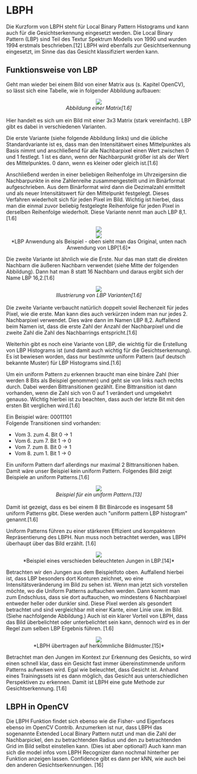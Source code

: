 # LBPH
Die Kurzform von LBPH steht für Local Binary Pattern Histograms und kann auch für die Gesichtserkennung eingesetzt werden. Die Local Binary Pattern (LBP) sind Teil des Textur Spektrum Modells von 1990 und wurden 1994 erstmals beschrieben.[12] LBPH wird ebenfalls zur Gesichtserkennung eingesetzt, im Sinne das das Gesicht klassifiziert werden kann.

## Funktionsweise von LBP
Geht man wieder bei einem Bild von einer Matrix aus (s. Kapitel OpenCV), so lässt sich eine Tabelle, wie in folgender Abbildung aufbauen:
<br><center><img src="../assets/lbpmatrix.png">
<br>*Abbildung einer Matrix[1.6]*</center><br>
Hier handelt es sich um ein Bild mit einer 3x3 Matrix (stark vereinfacht). LBP gibt es dabei in verschiedenen Varianten.

Die erste Variante (siehe folgende Abbildung links) und die übliche Standardvariante ist es, dass man den Intensitätwert eines Mittelpunktes als Basis nimmt und anschließend für alle Nachbarpixel einen Wert zwischen 0 und 1 festlegt. 1 ist es dann, wenn der Nachbarpunkt größer ist als der Wert des Mittelpunktes. 0 dann, wenn es kleiner oder gleich ist.[1.6]

Anschließend werden in einer beliebigen Reihenfolge im Uhrzeigersinn die Nachbarpunkte in eine Zahlenreihe zusammengestellt und im Binärformat aufgeschrieben. Aus dem Binärformat wird dann die Dezimalzahl ermittelt und als neuer Intensitätswert für den Mittelpunkt festgelegt. Dieses Verfahren wiederholt sich für jeden Pixel im Bild. Wichtig ist hierbei, dass man die einmal zuvor beliebig festgelegte Reihenfolge für jeden Pixel in derselben Reihenfolge wiederholt. Diese Variante nennt man auch LBP 8,1.[1.6]

<center><img src="../assets/imgnormal.png"><br>
<img src="../assets/imglbp.png"><br>
*LBP Anwendung als Beispiel - oben sieht man das Original, unten nach Anwendung von LBP[1.6]*</center>

Die zweite Variante ist ähnlich wie die Erste. Nur das man statt die direkten Nachbarn die äußeren Nachbarn verwendet (siehe Mitte der folgenden Abbildung). Dann hat man 8 statt 16 Nachbarn und daraus ergibt sich der Name LBP 16,2.[1.6]
<br><center><img src="../assets/lbpvariants.png">
<br>*Illustrierung von LBP Varianten[1.6]*</center><br>
Die zweite Variante verbaucht natürlich doppelt soviel Rechenzeit für jedes Pixel, wie die erste. Man kann dies auch verkürzen indem man nur jedes 2. Nachbarpixel verwendet. Dies wäre dann im Namen LBP 8,2. Auffallend beim Namen ist, dass die erste Zahl der Anzahl der Nachbarpixel und die zweite Zahl die Zahl des Nachbarrings entspricht.[1.6]

Weiterhin gibt es noch eine Variante von LBP, die wichtig für die Erstellung von LBP Histograms ist (und damit auch wichtig für die Gesichtserkennung). Es ist bewiesen worden, dass nur bestimmte uniform Pattern (auf deutsch bekannte Muster) für LBP Histograms sind.[1.6]

Um ein uniform Pattern zu erkennen braucht man eine binäre Zahl (hier werden 8 Bits als Beispiel genommen) und geht sie von links nach rechts durch. Dabei werden Bittransitionen gezählt. Eine Bittransition ist dann vorhanden, wenn die Zahl sich von 0 auf 1 verändert und umgekehrt genauso. Wichtig hierbei ist zu beachten, dass auch der letzte Bit mit den ersten Bit verglichen wird.[1.6]

Ein Beispiel wäre: 00011101<br>
Folgende Transitionen sind vorhanden:
* Vom 3. zum 4. Bit 0 -> 1
* Vom 6. zum 7. Bit 1 -> 0
* Vom 7. zum 8. Bit 0 -> 1
* Vom 8. zum 1. Bit 1 -> 0

Ein uniform Pattern darf allerdings nur maximal 2 Bittransitionen haben. Damit wäre unser Beispiel kein uniform Pattern. Folgendes Bild zeigt Beispiele an uniform Patterns.[1.6]
<br><center><img src="../assets/uniform_pattern.png"><br>
*Beispiel für ein uniform Pattern.[13]*</center><br>
Damit ist gezeigt, dass es bei einem 8 Bit Binärcode es insgesamt 58 uniform Patterns gibt. Diese werden auch "uniform pattern LBP histogram" genannt.[1.6]

Uniform Patterns führen zu einer stärkeren Effizient und kompakteren Repräsentierung des LBPH. Nun muss noch betrachtet werden, was LBPH überhaupt über das Bild erzählt. [1.6]

<center><img src="../assets/lbp.jpg"><br>
*Beispiel eines verschieden beleuchteten Jungen in LBP.[14]*</center>

Betrachten wir den Jungen aus dem Beispielfoto oben. Auffallend hierbei ist, dass LBP besonders dort Konturen zeichnet, wo eine Intensitätsveränderung im Bild zu sehen ist. Wenn man jetzt sich vorstellen möchte, wo die Uniform Patterns auftauchen werden. Dann kommt man zum Endschluss, dass sie dort auftauchen, wo mindestens 6 Nachbarpixel entweder heller oder dunkler sind. Diese Pixel werden als gesondert betrachtet und sind vergleichbar mit einer Kante, einer Linie usw. im Bild. (Siehe nachfolgende Abbildung.) Auch ist ein klarer Vorteil von LBPH, dass das Bild überbelichtet oder unterbelichtet sein kann, dennoch wird es in der Regel zum selben LBP Ergebnis führen. [1.6]

<center><img src="../assets/patterns.png"><br>
*LBPH übertragen auf herkömmliche Bildmuster.[15]*</center>

Betrachtet man den Jungen im Kontext zur Erkennung des Gesichts, so wird einen schnell klar, dass ein Gesicht fast immer übereinstimmende uniform Patterns aufweisen wird. Egal wie beleuchtet, dass Gesicht ist. Anhand eines Trainingssets ist es dann möglich, das Gesicht aus unterschiedlichen Perspektiven zu erkennen. Damit ist LBPH eine gute Methode zur Gesichtserkennung. [1.6]

## LBPH in OpenCV
Die LBPH Funktion findet sich ebenso wie die Fisher- und Eigenfaces ebenso im OpenCV Contrib. Anzumerken ist nur, dass LBPH das sogenannte Extended Local Binary Pattern nutzt und man die Zahl der Nachbarpickel, den zu betrachtenden Radius und den zu betrachtenden Grid im Bild selbst einstellen kann. (Dies ist aber optional!) Auch kann man sich die model infos vom LBPH Recognizer dann nochmal hinterher per Funktion anzeigen lassen. Confidence gibt es dann per kNN, wie auch bei den anderen Gesichtserkennungen. [16]
